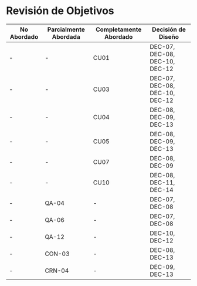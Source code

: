 # Revisión de Objetivos

| No Abordado | Parcialmente Abordada | Completamente Abordado | Decisión de Diseño             |
| ----------- | --------------------- | ---------------------- | ------------------------------ |
| -           | -                     | CU01                   | DEC-07, DEC-08, DEC-10, DEC-12 |
| -           | -                     | CU03                   | DEC-07, DEC-08, DEC-10, DEC-12 |
| -           | -                     | CU04                   | DEC-08, DEC-09, DEC-13         |
| -           | -                     | CU05                   | DEC-08, DEC-09, DEC-13         |
| -           | -                     | CU07                   | DEC-08, DEC-09                 |
| -           | -                     | CU10                   | DEC-08, DEC-11, DEC-14         |
| -           | QA-04                 | -                      | DEC-07, DEC-08                 |
| -           | QA-06                 | -                      | DEC-07, DEC-08                 |
| -           | QA-12                 | -                      | DEC-10, DEC-12                 |
| -           | CON-03                | -                      | DEC-08, DEC-13                 |
| -           | CRN-04                | -                      | DEC-09, DEC-13                 |
